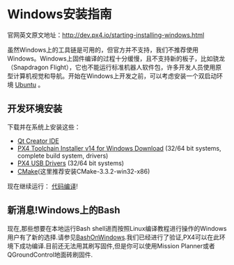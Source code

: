# Windows安装指南

官网英文原文地址：http://dev.px4.io/starting-installing-windows.html

虽然Windows上的工具链是可用的，但官方并不支持，我们不推荐使用Windows。Windows上固件编译的过程十分缓慢，且不支持新的板子，比如骁龙（Snapdragon Flight），它也不能运行标准机器人软件包，许多开发人员使用原型计算机视觉和导航。开始在Windows上开发之前，可以考虑安装一个双启动环境 [Ubuntu](http://www.ubuntu.com/index_kylin) 。

## 开发环境安装

下载并在系统上安装这些：

* [Qt Creator IDE](http://www.qt.io/download-open-source/#section-6)
* [PX4 Toolchain Installer v14 for Windows Download](http://firmware.diydrones.com/Tools/PX4-tools/px4_toolchain_installer_v14_win.exe) (32/64 bit systems, complete build system, drivers)
* [PX4 USB Drivers](http://pixhawk.org/static/px4driver.msi) (32/64 bit systems)
* [CMake](http://pan.baidu.com/s/1c1RgVgk)(这里推荐安装CMake-3.3.2-win32-x86)

现在继续运行： [代码编译](../1_Getting-Started/building_the_code.md)!

## 新消息!Windows上的Bash
现在,那些想要在本地运行Bash shell进而按照Linux编译教程进行操作的Windows用户有了新的选择.请参见[BashOnWindows](https://github.com/Microsoft/BashOnWindows).我们已经进行了验证,PX4可以在此环境下成功编译.目前还无法用其刷写固件,但是你可以使用Mission Planner或者QGroundControl地面砖刷固件.


